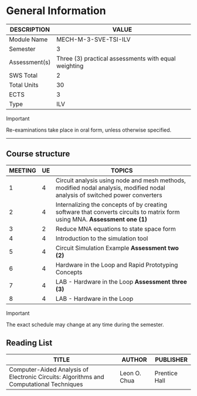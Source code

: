 # General Information

| DESCRIPTION   | VALUE                                                |
| ------------- | ---------------------------------------------------- |
| Module Name   | MECH-M-3-SVE-TSI-ILV                                 |
| Semester      | 3                                                    |
| Assessment(s) | Three (3) practical assessments with equal weighting |
| SWS Total     | 2                                                    |
| Total Units   | 30                                                   |
| ECTS          | 3                                                    |
| Type          | ILV                                                  |

> [!IMPORTANT]
> Re-examinations take place in oral form, unless otherwise specified.

---

## Course structure

| MEETING | UE  | TOPICS                                                                                                                      |
| ------- | --- | --------------------------------------------------------------------------------------------------------------------------- |
| 1       | 4   | Circuit analysis using node and mesh methods, modified nodal analysis, modified nodal analysis of switched power converters |
| 2       | 4   | Internalizing the concepts of by creating software that converts circuits to matrix form using MNA. **Assessment one (1)**  |
| 3       | 2   | Reduce MNA equations to state space form                                                                                    |
| 4       | 4   | Introduction to the simulation tool                                                                                         |
| 5       | 4   | Circuit Simulation Example **Assessment two (2)**                                                                           |
| 6       | 4   | Hardware in the Loop and Rapid Prototyping Concepts                                                                         |
| 7       | 4   | LAB - Hardware in the Loop **Assessment three (3)**                                                                         |
| 8       | 4   | LAB - Hardware in the Loop                                                                                                  |

> [!IMPORTANT]
> The exact schedule may change at any time during the semester.


## Reading List
| TITLE                                                                                   | AUTHOR       | PUBLISHER     |
| --------------------------------------------------------------------------------------- | ------------ | ------------- |
| Computer-Aided Analysis of Electronic Circuits: Algorithms and Computational Techniques | Leon O. Chua | Prentice Hall |
